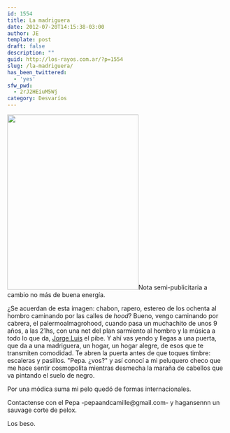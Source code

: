 ```yaml
---
id: 1554
title: La madriguera
date: 2012-07-20T14:15:38-03:00
author: JE
template: post
draft: false
description: ""
guid: http://los-rayos.com.ar/?p=1554
slug: /la-madriguera/
has_been_twittered:
  - 'yes'
sfw_pwd:
  - 2rJ2HEiuM5Wj
category: Desvaríos
---
```

<img class="alignleft" src="https://cortesdepelo.com.es/files/2011/07/demi_moore_corte_pelo.jpg" alt="" width="300" height="400" />Nota semi-publicitaria a cambio no más de buena energía.

¿Se acuerdan de esta imagen: chabon, rapero, estereo de los ochenta al hombro caminando por las calles de _hood_? Bueno, vengo caminando por cabrera, el palermoalmagrohood, cuando pasa un muchachito de unos 9 años, a las 21hs, con una net del plan sarmiento al hombro y la música a todo lo que da, [Jorge Luis](http://www.ciudadseva.com/textos/cuentos/esp/borges/trama.htm) el pibe. Y ahí vas yendo y llegas a una puerta, que da a una madriguera, un hogar, un hogar alegre, de esos que te transmiten comodidad. Te abren la puerta antes de que toques timbre: escaleras y pasillos. "Pepa. ¿vos?" y así conocí a mi peluquero checo que me hace sentir cosmopolita mientras desmecha la maraña de cabellos que va pintando el suelo de negro.

Por una módica suma mi pelo quedó de formas internacionales.

Contactense con el Pepa -pepaandcamille@gmail.com- y hagansennn un sauvage corte de pelox.

Los beso.